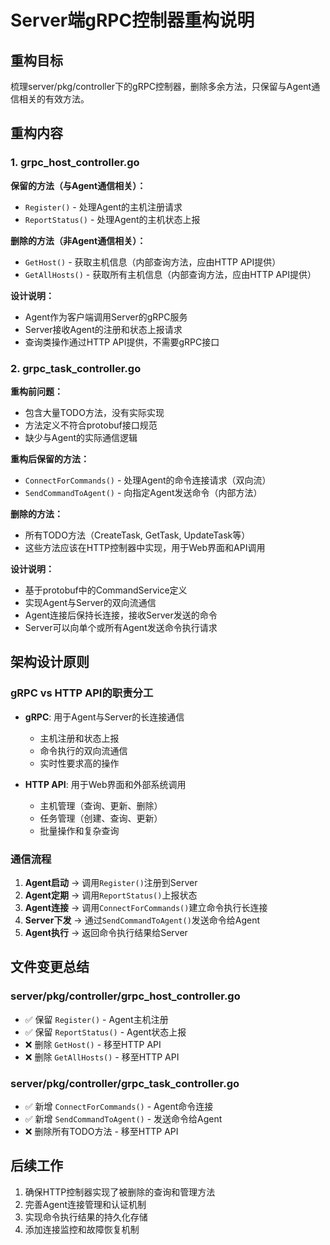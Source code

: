 # Server端gRPC控制器重构说明

## 重构目标
梳理server/pkg/controller下的gRPC控制器，删除多余方法，只保留与Agent通信相关的有效方法。

## 重构内容

### 1. grpc_host_controller.go
**保留的方法（与Agent通信相关）：**
- `Register()` - 处理Agent的主机注册请求
- `ReportStatus()` - 处理Agent的主机状态上报

**删除的方法（非Agent通信相关）：**
- `GetHost()` - 获取主机信息（内部查询方法，应由HTTP API提供）
- `GetAllHosts()` - 获取所有主机信息（内部查询方法，应由HTTP API提供）

**设计说明：**
- Agent作为客户端调用Server的gRPC服务
- Server接收Agent的注册和状态上报请求
- 查询类操作通过HTTP API提供，不需要gRPC接口

### 2. grpc_task_controller.go
**重构前问题：**
- 包含大量TODO方法，没有实际实现
- 方法定义不符合protobuf接口规范
- 缺少与Agent的实际通信逻辑

**重构后保留的方法：**
- `ConnectForCommands()` - 处理Agent的命令连接请求（双向流）
- `SendCommandToAgent()` - 向指定Agent发送命令（内部方法）

**删除的方法：**
- 所有TODO方法（CreateTask, GetTask, UpdateTask等）
- 这些方法应该在HTTP控制器中实现，用于Web界面和API调用

**设计说明：**
- 基于protobuf中的CommandService定义
- 实现Agent与Server的双向流通信
- Agent连接后保持长连接，接收Server发送的命令
- Server可以向单个或所有Agent发送命令执行请求

## 架构设计原则

### gRPC vs HTTP API的职责分工
- **gRPC**: 用于Agent与Server的长连接通信
  - 主机注册和状态上报
  - 命令执行的双向流通信
  - 实时性要求高的操作

- **HTTP API**: 用于Web界面和外部系统调用
  - 主机管理（查询、更新、删除）
  - 任务管理（创建、查询、更新）
  - 批量操作和复杂查询

### 通信流程
1. **Agent启动** → 调用`Register()`注册到Server
2. **Agent定期** → 调用`ReportStatus()`上报状态
3. **Agent连接** → 调用`ConnectForCommands()`建立命令执行长连接
4. **Server下发** → 通过`SendCommandToAgent()`发送命令给Agent
5. **Agent执行** → 返回命令执行结果给Server

## 文件变更总结

### server/pkg/controller/grpc_host_controller.go
- ✅ 保留 `Register()` - Agent主机注册
- ✅ 保留 `ReportStatus()` - Agent状态上报  
- ❌ 删除 `GetHost()` - 移至HTTP API
- ❌ 删除 `GetAllHosts()` - 移至HTTP API

### server/pkg/controller/grpc_task_controller.go
- ✅ 新增 `ConnectForCommands()` - Agent命令连接
- ✅ 新增 `SendCommandToAgent()` - 发送命令给Agent
- ❌ 删除所有TODO方法 - 移至HTTP API

## 后续工作
1. 确保HTTP控制器实现了被删除的查询和管理方法
2. 完善Agent连接管理和认证机制
3. 实现命令执行结果的持久化存储
4. 添加连接监控和故障恢复机制